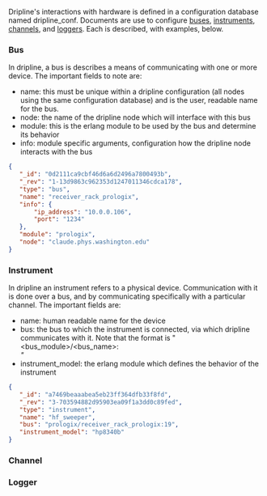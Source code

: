Dripline's interactions with hardware is defined in a configuration database named dripline_conf. Documents are use to configure [buses](#bus), [instruments](#instrument), [channels](channel), and [loggers](#logger). Each is described, with examples, below.

### Bus
In dripline, a bus is describes a means of communicating with one or more device. The important fields to note are:
* name: this must be unique within a dripline configuration (all nodes using the same configuration database) and is the user, readable name for the bus.
* node: the name of the dripline node which will interface with this bus
* module: this is the erlang module to be used by the bus and determine its behavior
* info: module specific arguments, configuration how the dripline node interacts with the bus
```json
{
   "_id": "0d2111ca9cbf46d6a6d2496a7800493b",
   "_rev": "1-13d9863c962353d1247011346cdca178",
   "type": "bus",
   "name": "receiver_rack_prologix",
   "info": {
       "ip_address": "10.0.0.106",
       "port": "1234"
   },
   "module": "prologix",
   "node": "claude.phys.washington.edu"
}
```

### Instrument
In dripline an instrument refers to a physical device. Communication with it is done over a bus, and by communicating specifically with a particular channel. The important fields are:
* name: human readable name for the device
* bus: the bus to which the instrument is connected, via which dripline communicates with it. Note that the format is "<bus_module>/<bus_name>:<address>"
* instrument_model: the erlang module which defines the behavior of the instrument
```json
{
   "_id": "a7469beaaabea5eb23ff364dfb33f8fd",
   "_rev": "3-703594882d95903ea09f1a3dd0c89fed",
   "type": "instrument",
   "name": "hf_sweeper",
   "bus": "prologix/receiver_rack_prologix:19",
   "instrument_model": "hp8340b"
}
```

### Channel

### Logger